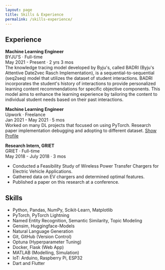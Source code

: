```yaml
---
layout: page
title: Skills & Experience
permalink: /skills-experience/
---
```



## Experience

**Machine Learning Engineer**  
<a>BYJU'S · Full-time</a>   
May 2021 - Present · 2 yrs 3 mos  
The knowledge tracing model developed by Byju's, called BADRI (Byju's Attentive Date2vec Rasch Implementation), is a sequential-to-sequential (seq2seq) model that utilizes the dataset of student interactions. BADRI incorporates the student's history of interactions to provide personalized learning content recommendations for specific objective components. This model aims to enhance the learning experience by tailoring the content to individual student needs based on their past interactions.  
  
**Machine Learning Engineer**  
<a>Upwork · Freelance</a>   
Jan 2021 - May 2021 · 5 mos  
Worked on many DL projects that focused on using PyTorch. Research paper implementation debugging and adopting to different dataset. [Show Profile](https://www.upwork.com/freelancers/~01447a31fbd9525678)

**Research Intern, GRIET**  
<a>GRIET · Full-time</a>   
May 2018 - July 2018 · 3 mos  
- Conducted a Feasibility Study of Wireless Power Transfer Chargers for Electric Vehicle Applications.
- Gathered data on EV chargers and determined optimal features.
- Published a paper on this research at a conference.


## Skills

- Python, Pandas, NumPy, Scikit-Learn, Matplotlib
- PyTorch, PyTorch Lightning
- Named Entity Recognition, Semantic Similarity, Topic Modeling
- Gensim, Huggingface-Models
- Natural Language Generation
- Git, GitHub (Version Control)
- Optuna (Hyperparameter Tuning)
- Docker, Flask (Web App)
- MATLAB (Modelling, Simulation)
- IoT: Arduino, Raspberry Pi, ESP32
- Dart and Flutter

